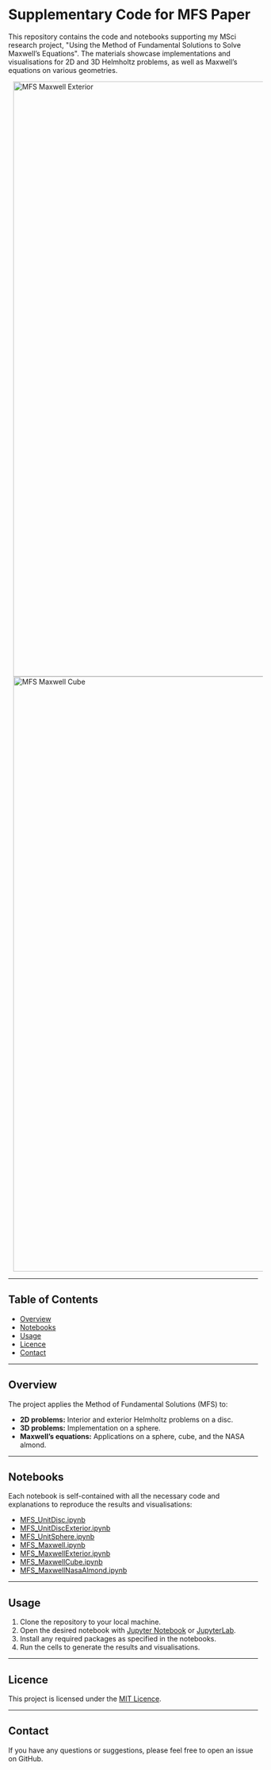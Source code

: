 # Supplementary Code for MFS Paper

This repository contains the code and notebooks supporting my MSci research project, "Using the Method of Fundamental Solutions to Solve Maxwell’s Equations". The materials showcase implementations and visualisations for 2D and 3D Helmholtz problems, as well as Maxwell’s equations on various geometries.

<div align="left">

  <!-- Images wrapped in hyperlinks -->
  <a href="./MFS_MaxwellExterior.ipynb" target="_blank">
    <img src="https://github.com/user-attachments/assets/5547c218-049f-411e-ae09-5e1fb6eeedc8" alt="MFS Maxwell Exterior" style="height: 30vh; width: auto; margin: 0 10px;">
  </a>

  <a href="./MFS_MaxwellCube.ipynb" target="_blank">
    <img src="https://github.com/user-attachments/assets/477610d9-1b39-4cdc-b768-c3db5d595f23" alt="MFS Maxwell Cube" style="height: 30vh; width: auto; margin: 0 10px;">
  </a>
  
</div>

---

## Table of Contents

- [Overview](#overview)
- [Notebooks](#notebooks)
- [Usage](#usage)
- [Licence](#licence)
- [Contact](#contact)

---

## Overview

The project applies the Method of Fundamental Solutions (MFS) to:

- **2D problems:** Interior and exterior Helmholtz problems on a disc.
- **3D problems:** Implementation on a sphere.
- **Maxwell’s equations:** Applications on a sphere, cube, and the NASA almond.

---

## Notebooks

Each notebook is self-contained with all the necessary code and explanations to reproduce the results and visualisations:

- [MFS_UnitDisc.ipynb](./MFS_UnitDisc.ipynb)
- [MFS_UnitDiscExterior.ipynb](./MFS_UnitDiscExterior.ipynb)
- [MFS_UnitSphere.ipynb](./MFS_UnitSphere.ipynb)
- [MFS_Maxwell.ipynb](./MFS_Maxwell.ipynb)
- [MFS_MaxwellExterior.ipynb](./MFS_MaxwellExterior.ipynb)
- [MFS_MaxwellCube.ipynb](./MFS_MaxwellCube.ipynb)
- [MFS_MaxwellNasaAlmond.ipynb](./MFS_MaxwellNasaAlmond.ipynb)

---

## Usage

1. Clone the repository to your local machine.
2. Open the desired notebook with [Jupyter Notebook](https://jupyter.org) or [JupyterLab](https://jupyterlab.readthedocs.io/).
3. Install any required packages as specified in the notebooks.
4. Run the cells to generate the results and visualisations.

---

## Licence

This project is licensed under the [MIT Licence](LICENSE).

---

## Contact

If you have any questions or suggestions, please feel free to open an issue on GitHub.
